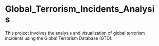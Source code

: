 # Global_Terrorism_Incidents_Analysis
This project involves the analysis and visualization of global terrorism incidents using the Global Terrorism Database (GTD).
